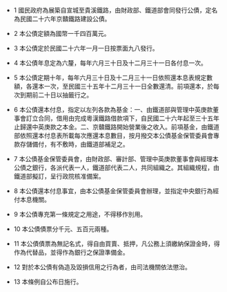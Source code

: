 * 1 國民政府為展築自宣城至貴溪鐵路，由財政部、鐵道部會同發行公債，定名為民國二十六年京贛鐵路建設公債。

* 2 本公債定額為國幣一千四百萬元。

* 3 本公債定於民國二十六年一月一日按票面九八發行。

* 4 本公債年息定為六釐，每年六月三十日及十二月三十一日各付息一次。

* 5 本公債定期十年，每年六月三十日及十二月三十一日依照還本息表規定數額，各還本一次，至民國三十五年十二月三十一日全數還清。前項還本，於每次到期前二十日以抽籤行之。

* 6 本公債還本付息，指定以左列各款為基金：一、由鐵道部與管理中英庚款董事會訂立合同，借用由完成粵漢鐵路借款項下，自民國二十六年起至三十五年止歸還中英庚款之本金。二、京贛鐵路開始營業後之收入。前項基金，由鐵道部依照還本付息表所載每次應還本息數目，按月撥交本公債基金保管委員會專款存儲備付，有不敷時，由鐵道部補足之。

* 7 本公債基金保管委員會，由財政部、審計部、管理中英庚款董事會與經理本公債之銀行，各派代表一人，鐵道部代表二人，共同組織之。其組織規程，由鐵道部擬訂，呈行政院核准備案。

* 8 本公債還本付息事宜，由本公債基金保管委員會辦理，並指定中央銀行為經付本息機關。

* 9 本公債專充第一條規定之用途，不得移作別用。

* 10 本公債債票分千元、五百元兩種。

* 11 本公債債票為無記名式，得自由買賣、抵押，凡公務上須繳納保證金時，得作為代替品，並得作為銀行之保證準備金。

* 12 對於本公債有偽造及毀損信用之行為者，由司法機關依法懲治。

* 13 本條例自公布日施行。

